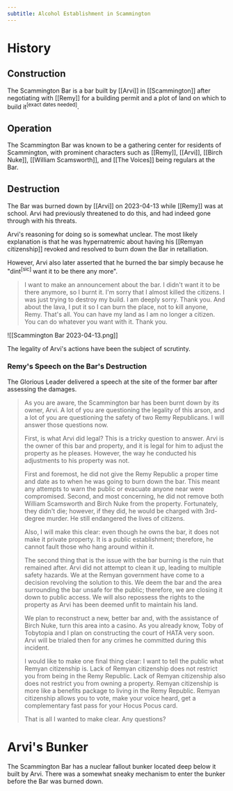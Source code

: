 ```yaml
---
subtitle: Alcohol Establishment in Scammington
---
```


# History

## Construction
The Scammington Bar is a bar built by [[Arvi]] in [[Scammington]] after negotiating with [[Remy]] for a building permit and a plot of land on which to build it<sup>[exact dates needed]</sup>.

## Operation
The Scammington Bar was known to be a gathering center for residents of Scammington, with prominent characters such as [[Remy]], [[Arvi]], [[Birch Nuke]], [[William Scamsworth]], and [[The Voices]] being regulars at the Bar.

## Destruction
The Bar was burned down by [[Arvi]] on 2023-04-13 while [[Remy]] was at school. Arvi had previously threatened to do this, and had indeed gone through with his threats.

Arvi's reasoning for doing so is somewhat unclear. The most likely explanation is that he was hypernatremic about having his [[Remyan citizenship]] revoked and resolved to burn down the Bar in retalliation.

However, Arvi also later asserted that he burned the bar simply because he "dint<sup>[sic]</sup> want it to be there any more".

> I want to make an announcement about the bar. I didn't want it to be there anymore, so I burnt it. I'm sorry that I almost killed the citizens. I was just trying to destroy my build. I am deeply sorry. Thank you. And about the lava, I put it so I can burn the place, not to kill anyone, Remy. That's all. You can have my land as I am no longer a citizen. You can do whatever you want with it. Thank you.

![[Scammington Bar 2023-04-13.png]]

The legality of Arvi's actions have been the subject of scrutinty.

### Remy's Speech on the Bar's Destruction
The Glorious Leader delivered a speech at the site of the former bar after assessing the damages.

> As you are aware, the Scammington bar has been burnt down by its owner, Arvi. A lot of you are questioning the legality of this arson, and a lot of you are questioning the safety of two Remy Republicans. I will answer those questions now.
> 
> First, is what Arvi did legal? This is a tricky question to answer. Arvi is the owner of this bar and property, and it is legal for him to adjust the property as he pleases. However, the way he conducted his adjustments to his property was not.
> 
> First and foremost, he did not give the Remy Republic a proper time and date as to when he was going to burn down the bar. This meant any attempts to warn the public or evacuate anyone near were compromised. Second, and most concerning, he did not remove both William Scamsworth and Birch Nuke from the property. Fortunately, they didn't die; however, if they did, he would be charged with 3rd-degree murder. He still endangered the lives of citizens.
> 
> Also, I will make this clear: even though he owns the bar, it does not make it private property. It is a public establishment; therefore, he cannot fault those who hang around within it.
> 
> The second thing that is the issue with the bar burning is the ruin that remained after. Arvi did not attempt to clean it up, leading to multiple safety hazards. We at the Remyan government have come to a decision revolving the solution to this. We deem the bar and the area surrounding the bar unsafe for the public; therefore, we are closing it down to public access. We will also repossess the rights to the property as Arvi has been deemed unfit to maintain his land.
> 
> We plan to reconstruct a new, better bar and, with the assistance of Birch Nuke, turn this area into a casino. As you already know, Toby of Tobytopia and I plan on constructing the court of HATA very soon. Arvi will be trialed then for any crimes he committed during this incident.
> 
> I would like to make one final thing clear: I want to tell the public what Remyan citizenship is. Lack of Remyan citizenship does not restrict you from being in the Remy Republic. Lack of Remyan citizenship also does not restrict you from owning a property. Remyan citizenship is more like a benefits package to living in the Remy Republic. Remyan citizenship allows you to vote, make your voice heard, get a complementary fast pass for your Hocus Pocus card.
> 
> That is all I wanted to make clear. Any questions?

# Arvi's Bunker
The Scammington Bar has a nuclear fallout bunker located deep below it built by Arvi. There was a somewhat sneaky mechanism to enter the bunker before the Bar was burned down.